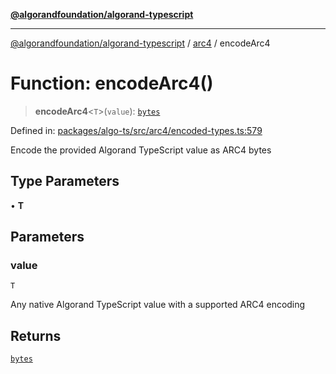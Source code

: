 [**@algorandfoundation/algorand-typescript**](../../README.md)

***

[@algorandfoundation/algorand-typescript](../../README.md) / [arc4](../README.md) / encodeArc4

# Function: encodeArc4()

> **encodeArc4**\<`T`\>(`value`): [`bytes`](../../index/type-aliases/bytes.md)

Defined in: [packages/algo-ts/src/arc4/encoded-types.ts:579](https://github.com/algorandfoundation/puya-ts/blob/main/packages/algo-ts/src/arc4/encoded-types.ts#L579)

Encode the provided Algorand TypeScript value as ARC4 bytes

## Type Parameters

• **T**

## Parameters

### value

`T`

Any native Algorand TypeScript value with a supported ARC4 encoding

## Returns

[`bytes`](../../index/type-aliases/bytes.md)
